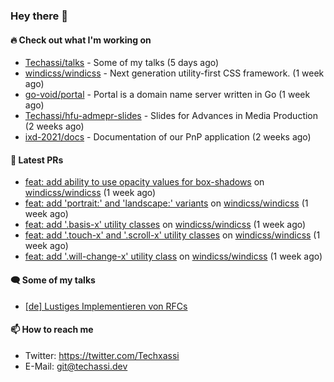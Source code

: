 ### Hey there 👋

#### 🔥 Check out what I'm working on


- [Techassi/talks](https://github.com/Techassi/talks) - Some of my talks (5 days ago)
- [windicss/windicss](https://github.com/windicss/windicss) - Next generation utility-first CSS framework. (1 week ago)
- [go-void/portal](https://github.com/go-void/portal) - Portal is a domain name server written in Go (1 week ago)
- [Techassi/hfu-admepr-slides](https://github.com/Techassi/hfu-admepr-slides) - Slides for Advances in Media Production (2 weeks ago)
- [ixd-2021/docs](https://github.com/ixd-2021/docs) - Documentation of our PnP application (2 weeks ago)

#### 🧪 Latest PRs


- [feat: add ability to use opacity values for box-shadows](https://github.com/windicss/windicss/pull/614) on [windicss/windicss](https://github.com/windicss/windicss) (1 week ago)
- [feat: add &#39;portrait:&#39; and &#39;landscape:&#39; variants](https://github.com/windicss/windicss/pull/612) on [windicss/windicss](https://github.com/windicss/windicss) (1 week ago)
- [feat: add &#39;.basis-x&#39; utility classes](https://github.com/windicss/windicss/pull/611) on [windicss/windicss](https://github.com/windicss/windicss) (1 week ago)
- [feat: add &#39;.touch-x&#39; and &#39;.scroll-x&#39; utility classes](https://github.com/windicss/windicss/pull/609) on [windicss/windicss](https://github.com/windicss/windicss) (1 week ago)
- [feat: add &#39;.will-change-x&#39; utility class](https://github.com/windicss/windicss/pull/608) on [windicss/windicss](https://github.com/windicss/windicss) (1 week ago)

#### 🗨 Some of my talks

- [[de] Lustiges Implementieren von RFCs](https://github.com/Techassi/talks/tree/main/2021-12-20)

#### 📫 How to reach me

- Twitter: https://twitter.com/Techxassi
- E-Mail: git@techassi.dev
